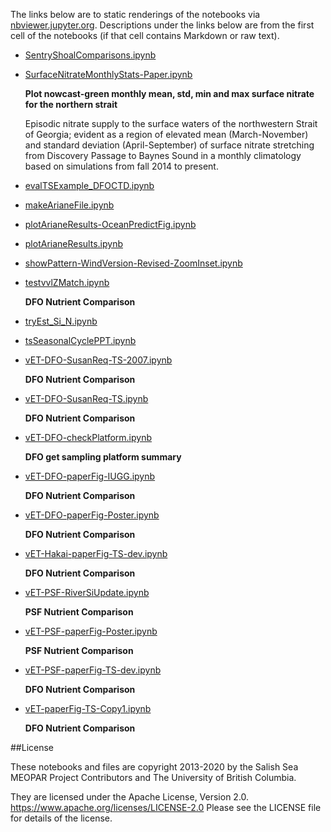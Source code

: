 The links below are to static renderings of the notebooks via
[nbviewer.jupyter.org](https://nbviewer.jupyter.org/).
Descriptions under the links below are from the first cell of the notebooks
(if that cell contains Markdown or raw text).

* [SentryShoalComparisons.ipynb](https://nbviewer.jupyter.org/github/SalishSeaCast/analysis-elise-2/blob/master/notebooks/bioTuning/evalFigs/SentryShoalComparisons.ipynb)  
    
* [SurfaceNitrateMonthlyStats-Paper.ipynb](https://nbviewer.jupyter.org/github/SalishSeaCast/analysis-elise-2/blob/master/notebooks/bioTuning/evalFigs/SurfaceNitrateMonthlyStats-Paper.ipynb)  
    
    **Plot nowcast-green monthly mean, std, min and max surface nitrate for the northern strait**  
      
    Episodic nitrate supply to the surface waters of the northwestern Strait of Georgia; evident as a region of elevated mean (March-November) and standard deviation (April-September) of surface nitrate stretching from Discovery Passage to Baynes Sound in a monthly climatology based on simulations from fall 2014 to present.  

* [evalTSExample_DFOCTD.ipynb](https://nbviewer.jupyter.org/github/SalishSeaCast/analysis-elise-2/blob/master/notebooks/bioTuning/evalFigs/evalTSExample_DFOCTD.ipynb)  
    
* [makeArianeFile.ipynb](https://nbviewer.jupyter.org/github/SalishSeaCast/analysis-elise-2/blob/master/notebooks/bioTuning/evalFigs/makeArianeFile.ipynb)  
    
* [plotArianeResults-OceanPredictFig.ipynb](https://nbviewer.jupyter.org/github/SalishSeaCast/analysis-elise-2/blob/master/notebooks/bioTuning/evalFigs/plotArianeResults-OceanPredictFig.ipynb)  
    
* [plotArianeResults.ipynb](https://nbviewer.jupyter.org/github/SalishSeaCast/analysis-elise-2/blob/master/notebooks/bioTuning/evalFigs/plotArianeResults.ipynb)  
    
* [showPattern-WindVersion-Revised-ZoomInset.ipynb](https://nbviewer.jupyter.org/github/SalishSeaCast/analysis-elise-2/blob/master/notebooks/bioTuning/evalFigs/showPattern-WindVersion-Revised-ZoomInset.ipynb)  
    
* [testvvlZMatch.ipynb](https://nbviewer.jupyter.org/github/SalishSeaCast/analysis-elise-2/blob/master/notebooks/bioTuning/evalFigs/testvvlZMatch.ipynb)  
    
    **DFO Nutrient Comparison**  

* [tryEst_Si_N.ipynb](https://nbviewer.jupyter.org/github/SalishSeaCast/analysis-elise-2/blob/master/notebooks/bioTuning/evalFigs/tryEst_Si_N.ipynb)  
    
* [tsSeasonalCyclePPT.ipynb](https://nbviewer.jupyter.org/github/SalishSeaCast/analysis-elise-2/blob/master/notebooks/bioTuning/evalFigs/tsSeasonalCyclePPT.ipynb)  
    
* [vET-DFO-SusanReq-TS-2007.ipynb](https://nbviewer.jupyter.org/github/SalishSeaCast/analysis-elise-2/blob/master/notebooks/bioTuning/evalFigs/vET-DFO-SusanReq-TS-2007.ipynb)  
    
    **DFO Nutrient Comparison**  

* [vET-DFO-SusanReq-TS.ipynb](https://nbviewer.jupyter.org/github/SalishSeaCast/analysis-elise-2/blob/master/notebooks/bioTuning/evalFigs/vET-DFO-SusanReq-TS.ipynb)  
    
    **DFO Nutrient Comparison**  

* [vET-DFO-checkPlatform.ipynb](https://nbviewer.jupyter.org/github/SalishSeaCast/analysis-elise-2/blob/master/notebooks/bioTuning/evalFigs/vET-DFO-checkPlatform.ipynb)  
    
    **DFO get sampling platform summary**  

* [vET-DFO-paperFig-IUGG.ipynb](https://nbviewer.jupyter.org/github/SalishSeaCast/analysis-elise-2/blob/master/notebooks/bioTuning/evalFigs/vET-DFO-paperFig-IUGG.ipynb)  
    
    **DFO Nutrient Comparison**  

* [vET-DFO-paperFig-Poster.ipynb](https://nbviewer.jupyter.org/github/SalishSeaCast/analysis-elise-2/blob/master/notebooks/bioTuning/evalFigs/vET-DFO-paperFig-Poster.ipynb)  
    
    **DFO Nutrient Comparison**  

* [vET-Hakai-paperFig-TS-dev.ipynb](https://nbviewer.jupyter.org/github/SalishSeaCast/analysis-elise-2/blob/master/notebooks/bioTuning/evalFigs/vET-Hakai-paperFig-TS-dev.ipynb)  
    
    **DFO Nutrient Comparison**  

* [vET-PSF-RiverSiUpdate.ipynb](https://nbviewer.jupyter.org/github/SalishSeaCast/analysis-elise-2/blob/master/notebooks/bioTuning/evalFigs/vET-PSF-RiverSiUpdate.ipynb)  
    
    **PSF Nutrient Comparison**  

* [vET-PSF-paperFig-Poster.ipynb](https://nbviewer.jupyter.org/github/SalishSeaCast/analysis-elise-2/blob/master/notebooks/bioTuning/evalFigs/vET-PSF-paperFig-Poster.ipynb)  
    
    **PSF Nutrient Comparison**  

* [vET-PSF-paperFig-TS-dev.ipynb](https://nbviewer.jupyter.org/github/SalishSeaCast/analysis-elise-2/blob/master/notebooks/bioTuning/evalFigs/vET-PSF-paperFig-TS-dev.ipynb)  
    
    **DFO Nutrient Comparison**  

* [vET-paperFig-TS-Copy1.ipynb](https://nbviewer.jupyter.org/github/SalishSeaCast/analysis-elise-2/blob/master/notebooks/bioTuning/evalFigs/vET-paperFig-TS-Copy1.ipynb)  
    
    **DFO Nutrient Comparison**  


##License

These notebooks and files are copyright 2013-2020
by the Salish Sea MEOPAR Project Contributors
and The University of British Columbia.

They are licensed under the Apache License, Version 2.0.
https://www.apache.org/licenses/LICENSE-2.0
Please see the LICENSE file for details of the license.
